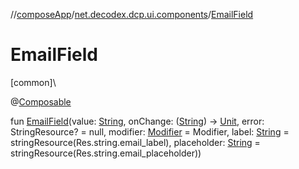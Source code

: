 //[composeApp](../../index.md)/[net.decodex.dcp.ui.components](index.md)/[EmailField](-email-field.md)

# EmailField

[common]\

@[Composable](https://developer.android.com/reference/kotlin/androidx/compose/runtime/Composable.html)

fun [EmailField](-email-field.md)(value: [String](https://kotlinlang.org/api/latest/jvm/stdlib/kotlin/-string/index.html), onChange: ([String](https://kotlinlang.org/api/latest/jvm/stdlib/kotlin/-string/index.html)) -&gt; [Unit](https://kotlinlang.org/api/latest/jvm/stdlib/kotlin/-unit/index.html), error: StringResource? = null, modifier: [Modifier](https://developer.android.com/reference/kotlin/androidx/compose/ui/Modifier.html) = Modifier, label: [String](https://kotlinlang.org/api/latest/jvm/stdlib/kotlin/-string/index.html) = stringResource(Res.string.email_label), placeholder: [String](https://kotlinlang.org/api/latest/jvm/stdlib/kotlin/-string/index.html) = stringResource(Res.string.email_placeholder))
